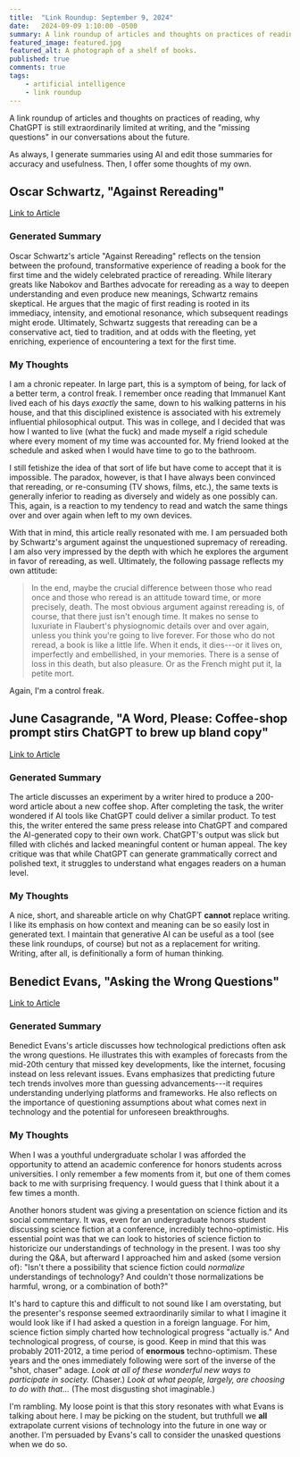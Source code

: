 ```yaml
---
title:  "Link Roundup: September 9, 2024"
date:   2024-09-09 1:10:00 -0500
summary: A link roundup of articles and thoughts on practices of reading, why ChatGPT is still extraordinarily limited at writing, and the "missing questions" in our conversations about the future. 
featured_image: featured.jpg
featured_alt: A photograph of a shelf of books.
published: true
comments: true
tags:
    - artificial intelligence
    - link roundup
---
```


A link roundup of articles and thoughts on practices of reading, why ChatGPT is still extraordinarily limited at writing, and the "missing questions" in our conversations about the future. 

As always, I generate summaries using AI and edit those summaries for
accuracy and usefulness. Then, I offer some thoughts of my own.

## Oscar Schwartz, "Against Rereading"

[Link to
Article](https://www.theparisreview.org/blog/2024/09/04/against-rereading/)

### Generated Summary

Oscar Schwartz's article "Against Rereading" reflects on the tension
between the profound, transformative experience of reading a book for
the first time and the widely celebrated practice of rereading. While
literary greats like Nabokov and Barthes advocate for rereading as a way
to deepen understanding and even produce new meanings, Schwartz remains
skeptical. He argues that the magic of first reading is rooted in its
immediacy, intensity, and emotional resonance, which subsequent readings
might erode. Ultimately, Schwartz suggests that rereading can be a
conservative act, tied to tradition, and at odds with the fleeting, yet
enriching, experience of encountering a text for the first time.

### My Thoughts

I am a chronic repeater. In large part, this is a symptom of being, for
lack of a better term, a control freak. I remember once reading that
Immanuel Kant lived each of his days *exactly* the same, down to his
walking patterns in his house, and that this disciplined existence is
associated with his extremely influential philosophical output. This was
in college, and I decided that was how I wanted to live (what the fuck)
and made myself a rigid schedule where every moment of my time was
accounted for. My friend looked at the schedule and asked when I would
have time to go to the bathroom.

I still fetishize the idea of that sort of life but have come to accept
that it is impossible. The paradox, however, is that I have always been
convinced that rereading, or re-consuming (TV shows, films, etc.), the
same texts is generally inferior to reading as diversely and widely as
one possibly can. This, again, is a reaction to my tendency to read and
watch the same things over and over again when left to my own devices.

With that in mind, this article really resonated with me. I am persuaded
both by Schwartz's argument against the unquestioned supremacy of
rereading. I am also very impressed by the depth with which he explores
the argument in favor of rereading, as well. Ultimately, the following
passage reflects my own attitude:

> In the end, maybe the crucial difference between those who read once
> and those who reread is an attitude toward time, or more precisely,
> death. The most obvious argument against rereading is, of course, that
> there just isn't enough time. It makes no sense to luxuriate in
> Flaubert's physiognomic details over and over again, unless you think
> you're going to live forever. For those who do not reread, a book is
> like a little life. When it ends, it dies---or it lives on,
> imperfectly and embellished, in your memories. There is a sense of
> loss in this death, but also pleasure. Or as the French might put it,
> la petite mort.

Again, I'm a control freak.

## June Casagrande, "A Word, Please: Coffee-shop prompt stirs ChatGPT to brew up bland copy"

[Link to
Article](https://www.latimes.com/socal/daily-pilot/opinion/story/2024-04-09/a-word-please-coffee-shop-prompt-stirs-chatgpt-to-brew-up-bland-copy)

### Generated Summary

The article discusses an experiment by a writer hired to produce a
200-word article about a new coffee shop. After completing the task, the
writer wondered if AI tools like ChatGPT could deliver a similar
product. To test this, the writer entered the same press release into
ChatGPT and compared the AI-generated copy to their own work. ChatGPT's
output was slick but filled with clichés and lacked meaningful content
or human appeal. The key critique was that while ChatGPT can generate
grammatically correct and polished text, it struggles to understand what
engages readers on a human level​.

### My Thoughts

A nice, short, and shareable article on why ChatGPT **cannot** replace
writing. I like its emphasis on how context and meaning can be so easily
lost in generated text. I maintain that generative AI can be useful as a
tool (see these link roundups, of course) but not as a replacement for
writing. Writing, after all, is definitionally a form of human thinking.

## Benedict Evans, "Asking the Wrong Questions"

[Link to
Article](https://www.ben-evans.com/benedictevans/2017/01/11/wrongquestions)

### Generated Summary

Benedict Evans's article discusses how technological predictions often
ask the wrong questions. He illustrates this with examples of forecasts
from the mid-20th century that missed key developments, like the
internet, focusing instead on less relevant issues. Evans emphasizes
that predicting future tech trends involves more than guessing
advancements---it requires understanding underlying platforms and
frameworks. He also reflects on the importance of questioning
assumptions about what comes next in technology and the potential for
unforeseen breakthroughs.

### My Thoughts

When I was a youthful undergraduate scholar I was afforded the
opportunity to attend an academic conference for honors students across
universities. I only remember a few moments from it, but one of them
comes back to me with surprising frequency. I would guess that I
think about it a few times a month.

Another honors student was giving a presentation on science fiction and
its social commentary. It was, even for an undergraduate honors student
discussing science fiction at a conference, incredibly
techno-optimistic. His essential point was that we can look to histories
of science fiction to historicize our understandings of technology in
the present. I was too shy during the Q&A, but afterward I approached
him and asked (some version of): "Isn't there a possibility that science
fiction could *normalize* understandings of technology? And couldn't
those normalizations be harmful, wrong, or a combination of both?" 

It's
hard to capture this and difficult to not sound like I am overstating,
but the presenter's response seemed extraordinarily similar to what I
imagine it would look like if I had asked a question in a foreign
language. For him, science fiction simply charted how technological
progress "actually is." And technological progress, of course, is good.
Keep in mind that this was probably 2011-2012, a time period of
**enormous** techno-optimism. These years and the ones immediately
following were sort of the inverse of the "shot, chaser" adage. *Look at
all of these wonderful new ways to participate in society.* (Chaser.)
*Look at what people, largely, are choosing to do with that...* (The
most disgusting shot imaginable.)

I'm rambling. My loose point is that this story resonates with what
Evans is talking about here. I may be picking on the student, but truthfull we **all**
extrapolate current visions of technology into the future in one way or
another. I'm persuaded by Evans's call to consider the unasked questions
when we do so.

